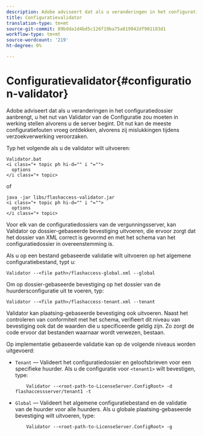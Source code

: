```yaml
---
description: Adobe adviseert dat als u veranderingen in het configuratiedossier aanbrengt, u het nut van Validator van de Configuratie zou moeten in werking stellen alvorens u de server begint. Dit nut kan de meeste configuratiefouten vroeg ontdekken, alvorens zij mislukkingen tijdens verzoekverwerking veroorzaken.
title: Configuratievalidator
translation-type: tm+mt
source-git-commit: 89bdda1d4bd5c126f19ba75a819942df901183d1
workflow-type: tm+mt
source-wordcount: '219'
ht-degree: 0%

---
```



# Configuratievalidator{#configuration-validator}

Adobe adviseert dat als u veranderingen in het configuratiedossier aanbrengt, u het nut van Validator van de Configuratie zou moeten in werking stellen alvorens u de server begint. Dit nut kan de meeste configuratiefouten vroeg ontdekken, alvorens zij mislukkingen tijdens verzoekverwerking veroorzaken.

Typ het volgende als u de validator wilt uitvoeren:

```
Validator.bat  
<i class="+ topic ph hi-d="" i "="">
  options  
</i class="+ topic>
```

of

```
java -jar libs/flashaccess-validator.jar  
<i class="+ topic ph hi-d="" i "="">
  options 
</i class="+ topic>
```

Voor elk van de configuratiedossiers van de vergunningsserver, kan Validator op dossier-gebaseerde bevestiging uitvoeren, die ervoor zorgt dat het dossier van XML correct is gevormd en met het schema van het configuratiedossier in overeenstemming is.

Als u op een bestand gebaseerde validatie wilt uitvoeren op het algemene configuratiebestand, typt u:

```
Validator --<file path>/flashaccess-global.xml --global
```

Om op dossier-gebaseerde bevestiging op het dossier van de huurdersconfiguratie uit te voeren, typ:

```
Validator --<file path>/flashaccess-tenant.xml --tenant
```

Validator kan plaatsing-gebaseerde bevestiging ook uitvoeren. Naast het controleren van conformiteit met het schema, verifieert dit niveau van bevestiging ook dat de waarden die u specificeerde geldig zijn. Zo zorgt de code ervoor dat bestanden waarnaar wordt verwezen, bestaan.

Op implementatie gebaseerde validatie kan op de volgende niveaus worden uitgevoerd:

* `Tenant` — Valideert het configuratiedossier en geloofsbrieven voor een specifieke huurder. Als u de configuratie voor `<tenant1>` wilt bevestigen, type:

   ```
       Validator --<root-path-to-LicenseServer.ConfigRoot> -d flashaccessserver/tenant1 -t
   ```

* `Global` — Valideert het algemene configuratiebestand en de validatie van de huurder voor alle huurders. Als u globale plaatsing-gebaseerde bevestiging wilt uitvoeren, type:

   ```
       Validator --<root-path-to-LicenseServer.ConfigRoot> -g
   ```

